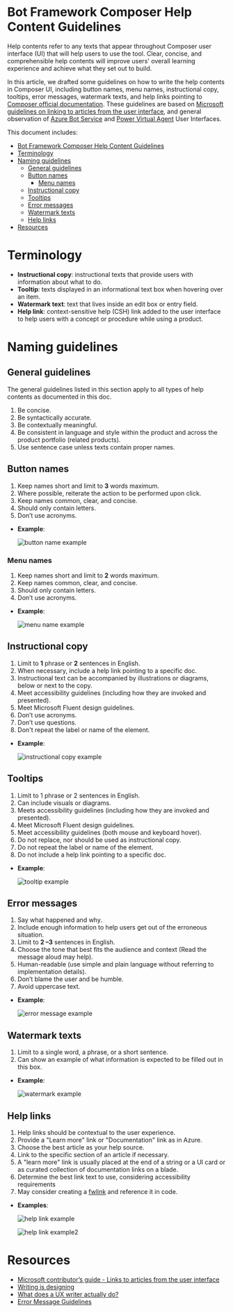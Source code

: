# Bot Framework Composer Help Content Guidelines

Help contents refer to any texts that appear throughout Composer user interface (UI) that will help users to use the tool. Clear, concise, and comprehensible help contents will improve users' overall learning experience and achieve what they set out to build.

In this article, we drafted some guidelines on how to write the help contents in Composer UI, including button names, menu names, instructional copy, tooltips, error messages, watermark texts, and help links pointing to [Composer official documentation](https://docs.microsoft.com/composer/). These guidelines are based on [Microsoft guidelines on linking to articles from the user interface](https://review.docs.microsoft.com/help/contribute/contribute-link-to-articles-from-the-user-interface?branch=master), and general observation of [Azure Bot Service](https://azure.microsoft.com/services/bot-service/) and [Power Virtual Agent](https://powervirtualagents.microsoft.com/) User Interfaces.

This document includes:

- [Bot Framework Composer Help Content Guidelines](#bot-framework-composer-help-content-guidelines)
- [Terminology](#terminology)
- [Naming guidelines](#naming-guidelines)
  - [General guidelines](#general-guidelines)
  - [Button names](#button-names)
    - [Menu names](#menu-names)
  - [Instructional copy](#instructional-copy)
  - [Tooltips](#tooltips)
  - [Error messages](#error-messages)
  - [Watermark texts](#watermark-texts)
  - [Help links](#help-links)
- [Resources](#resources)

# Terminology

* **Instructional copy**: instructional texts that provide users with information about what to do.
* **Tooltip**: texts displayed in an informational text box when hovering over an item.
* **Watermark text**: text that lives inside an edit box or entry field.
* **Help link**: context-sensitive help (CSH) link added to the user interface to help users with a concept or procedure while using a product.

# Naming guidelines

## General guidelines

The general guidelines listed in this section apply to all types of help contents as documented in this doc.

1. Be concise.
2. Be syntactically accurate.
3. Be contextually meaningful.
4. Be consistent in language and style within the product and across the product portfolio (related products).
5. Use sentence case unless texts contain proper names.

## Button names

1. Keep names short and limit to **3** words maximum.
2. Where possible, reiterate the action to be performed upon click.
3. Keep names common, clear, and concise.
4. Should only contain letters.
5. Don’t use acronyms.

* **Example**:

    ![button name example](./media/azure-button.png)

### Menu names

1. Keep names short and limit to **2** words maximum.
2. Keep names common, clear, and concise.
3. Should only contain letters.
4. Don’t use acronyms.

* **Example**:

    ![menu name example](./media/azure-menu.png)

## Instructional copy

1. Limit to **1** phrase or **2** sentences in English.
2. When necessary, include a help link pointing to a specific doc.
3. Instructional text can be accompanied by illustrations or diagrams, below or next to the copy.
4. Meet accessibility guidelines (including how they are invoked and presented).
5. Meet Microsoft Fluent design guidelines.
6. Don’t use acronyms.
7. Don’t use questions.
8. Don't repeat the label or name of the element.

* **Example**:

    ![instructional copy example](./media/pva-instructional-copy.png)

## Tooltips

1. Limit to 1 phrase or 2 sentences in English.
2. Can include visuals or diagrams.
3. Meets accessibility guidelines (including how they are invoked and presented).
4. Meet Microsoft Fluent design guidelines.
5. Meet accessibility guidelines (both mouse and keyboard hover).
6. Do not replace, nor should be used as instructional copy.
7. Do not repeat the label or name of the element.
8. Do not include a help link pointing to a specific doc.

* **Example**:

    ![tooltip example](./media/azure-tooltip.png)

## Error messages

1. Say what happened and why.
2. Include enough information to help users get out of the erroneous situation.
3. Limit to **2 –3** sentences in English.
4. Choose the tone that best fits the audience and context (Read the message aloud may help).
5. Human-readable (use simple and plain language without referring to implementation details).
6. Don’t blame the user and be humble.
7. Avoid uppercase text.

* **Example**:

    ![error message example](./media/error-message.png)

## Watermark texts

1. Limit to a single word, a phrase, or a short sentence.
2. Can show an example of what information is expected to be filled out in this box.

* **Example**:

    ![watermark example](./media/azure-watermark.png)

## Help links

1. Help links should be contextual to the user experience.
2. Provide a "Learn more" link or "Documentation" link as in Azure.
3. Choose the best article as your help source.
4. Link to the specific section of an article if necessary.
5. A "learn more" link is usually placed at the end of a string or a UI card or as curated collection of documentation links on a blade.
6. Determine the best link text to use, considering accessibility requirements
7. May consider creating a [fwlink](https://review.docs.microsoft.com/help/contribute/contribute-link-to-articles-from-the-user-interface?branch=master#create-an-fwlink) and reference it in code.

* **Examples**:

    ![help link example](./media/azure-helplink.png)

    ![help link example2](./media/vm-helplink.png)

# Resources

* [Microsoft contributor’s guide - Links to articles from the user interface](https://review.docs.microsoft.com/help/contribute/contribute-link-to-articles-from-the-user-interface?branch=master)
* [Writing is designing](https://www.google.com/books/edition/Writing_Is_Designing/y_HJDwAAQBAJ?hl=en&gbpv=1&printsec=frontcover)
* [What does a UX writer actually do?](https://careerfoundry.com/en/blog/ux-design/ux-writing-what-does-a-ux-writer-actually-do/)
* [Error Message Guidelines](https://uxplanet.org/error-message-guidelines-6ce257d3d0bd)